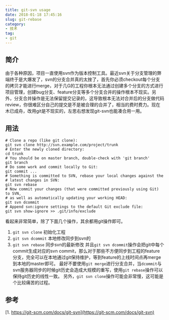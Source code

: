 ```yaml
---
title: git-svn usage
date: 2018-01-18 17:45:16
slug: git-rebase
category:
- 技术
tag:
- git
---
```

## 简介
由于各种原因，项目一直使用svn作为版本控制工具。最近svn关于分支管理的弊端终于是大爆发了，svn的分支合并真的太挫了，首先你必须checkout每个分支的拷贝才能进行merge，对于几G的工程你根本无法通过创建多个分支的方式进行项目管理，创建bug分支、feature分支等多个分支合并的操作根本不现实。另外，分支合并操作是无法保留提交记录的，这导致根本无法对合并后的分支做代码review，你很难区分自己的提交是不是被合理的合并了，相当的费时费力。现在木已成舟，改用git是不现实的，左思右想发现git-svn也能凑合用一用。
## 用法
    # Clone a repo (like git clone):
    git svn clone http://svn.example.com/project/trunk
    # Enter the newly cloned directory:
    cd trunk
    # You should be on master branch, double-check with 'git branch'
    git branch
    # Do some work and commit locally to Git:
    git commit ...
    # Something is committed to SVN, rebase your local changes against the
    # latest changes in SVN:
    git svn rebase
    # Now commit your changes (that were committed previously using Git) to SVN,
    # as well as automatically updating your working HEAD:
    git svn dcommit
    # Append svn:ignore settings to the default Git exclude file:
    git svn show-ignore >> .git/info/exclude
看起来非常简单，除了下面几个操作，其余都用git操作即可。
1. `git svn clone` 初始化工程
2. `git svn dcommit` 本地修改同步到svn的
3. `git svn rebase` 同步svn的最新修改
并且`git svn dcommit`操作会把git中每个commit生成对应的svn commit，那么对于那些不方便同步到工程的feature分支，完全可以在本地通过git保持维护，等到feature的上线时间点再merge到本地的master即可。
最好不要使用`git merge`进行分支合并，当`dcommit`与svn服务器同步的时候git历史会造成大规模的重写，使用`git rebase`操作可以保持git历史的线性一致。
另外，`git svn clone`操作可能会非常慢，这可能是个比较痛苦的过程。
## 参考
[1. https://git-scm.com/docs/git-svn](https://git-scm.com/docs/git-svn)
